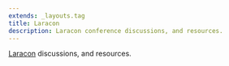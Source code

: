 ```yaml
---
extends: _layouts.tag
title: Laracon
description: Laracon conference discussions, and resources.
---
```


[Laracon](https://laracon.net/) discussions, and resources.
